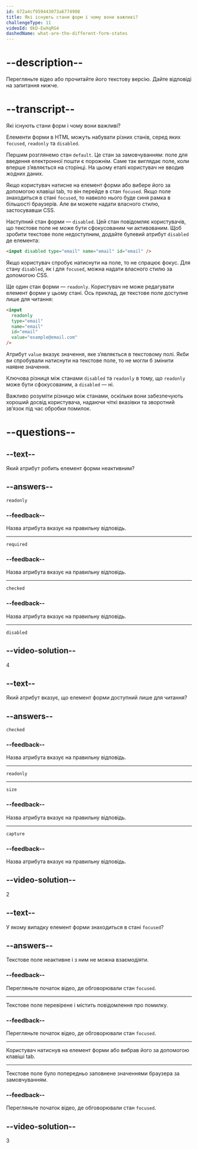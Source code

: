```yaml
---
id: 672a4cf959443073a6774908
title: Які існують стани форм і чому вони важливі?
challengeType: 11
videoId: 0kD-EwXqRG4
dashedName: what-are-the-different-form-states
---
```


# --description--

Перегляньте відео або прочитайте його текстову версію. Дайте відповіді на запитання нижче.

# --transcript--

Які існують стани форм і чому вони важливі?

Елементи форми в HTML можуть набувати різних станів, серед яких `focused`, `readonly` та `disabled`.

Першим розглянемо стан `default`. Це стан за замовчуванням: поле для введення електронної пошти є порожнім. Саме так виглядає поле, коли вперше з’являється на сторінці. На цьому етапі користувач не вводив жодних даних.

Якщо користувач натисне на елемент форми або вибере його за допомогою клавіші tab, то він перейде в стан `focused`. Якщо поле знаходиться в стані `focused`, то навколо нього буде синя рамка в більшості браузерів. Але ви можете надати власного стилю, застосувавши CSS.

Наступний стан форми — `disabled`. Цей стан повідомляє користувачів, що текстове поле не може бути сфокусованим чи активованим. Щоб зробити текстове поле недоступним, додайте булевий атрибут `disabled` де елемента:

```html
<input disabled type="email" name="email" id="email" />
```

Якщо користувач спробує натиснути на поле, то не спрацює фокус. Для стану `disabled`, як і для `focused`, можна надати власного стилю за допомогою CSS.

Ще один стан форми — `readonly`. Користувач не може редагувати елемент форми у цьому стані. Ось приклад, де текстове поле доступне лише для читання:

```html
<input
  readonly
  type="email"
  name="email"
  id="email"
  value="example@email.com"
/>
```

Атрибут `value` вказує значення, яке з’являється в текстовому полі. Якби ви спробували натиснути на текстове поле, то не могли б змінити наявне значення.

Ключова різниця між станами `disabled` та `readonly` в тому, що `readonly` може бути сфокусованим, а `disabled` — ні.

Важливо розуміти різницю між станами, оскільки вони забезпечують хороший досвід користувача, надаючи чіткі вказівки та зворотний зв’язок під час обробки помилок.

# --questions--

## --text--

Який атрибут робить елемент форми неактивним?

## --answers--

`readonly`

### --feedback--

Назва атрибута вказує на правильну відповідь.

---

`required`

### --feedback--

Назва атрибута вказує на правильну відповідь.

---

`checked`

### --feedback--

Назва атрибута вказує на правильну відповідь.

---

`disabled`

## --video-solution--

4

## --text--

Який атрибут вказує, що елемент форми доступний лише для читання?

## --answers--

`checked`

### --feedback--

Назва атрибута вказує на правильну відповідь.

---

`readonly`

---

`size`

### --feedback--

Назва атрибута вказує на правильну відповідь.

---

`capture`

### --feedback--

Назва атрибута вказує на правильну відповідь.

## --video-solution--

2

## --text--

У якому випадку елемент форми знаходиться в стані `focused`?

## --answers--

Текстове поле неактивне і з ним не можна взаємодіяти.

### --feedback--

Перегляньте початок відео, де обговорювали стан `focused`.

---

Текстове поле перевірене і містить повідомлення про помилку.

### --feedback--

Перегляньте початок відео, де обговорювали стан `focused`.

---

Користувач натиснув на елемент форми або вибрав його за допомогою клавіші tab.

---

Текстове поле було попередньо заповнене значеннями браузера за замовчуванням.

### --feedback--

Перегляньте початок відео, де обговорювали стан `focused`.

## --video-solution--

3

